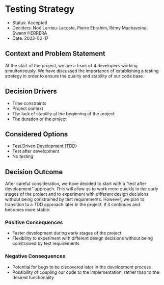# Testing Strategy

- Status: Accepted
- Deciders: Noé Larrieu-Lacoste, Pierre Ebrahim, Rémy Machavoine, Swann HERRERA
- Date: 2023-02-17

## Context and Problem Statement

At the start of the project, we are a team of 4 developers working simultaneously. We have discussed the importance of
establishing a testing strategy in order to ensure the quality and stability of our code base.

## Decision Drivers

- Time constraints
- Project context
- The lack of stability at the beginning of the project
- The duration of the project

## Considered Options

- Test Driven Development (TDD)
- Test after development
- No testing

## Decision Outcome

After careful consideration, we have decided to start with a "test after development" approach. This will allow us to
work more quickly in the early stages of the project and to experiment with different design decisions without being
constrained by test requirements. However, we plan to transition to a TDD approach later in the project, if it continues
and becomes more stable.

### Positive Consequences

- Faster development during early stages of the project
- Flexibility to experiment with different design decisions without being constrained by test requirements

### Negative Consequences

- Potential for bugs to be discovered later in the development process
- Possibility of coupling our code to the implementation, rather than to the desired functionality